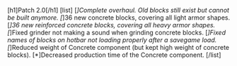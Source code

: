 [h1]Patch 2.0[/h1]
[list]
[*]Complete overhaul. Old blocks still exist but cannot be built anymore.
[*]36 new concrete blocks, covering all light armor shapes.
[*]36 new reinforced concrete blocks, covering all heavy armor shapes.
[*]Fixed grinder not making a sound when grinding concrete blocks.
[*]Fixed names of blocks on hotbar not loading properly after a savegame load.
[*]Reduced weight of Concrete component (but kept high weight of concrete blocks).
[*]Decreased production time of the Concrete component.
[/list]